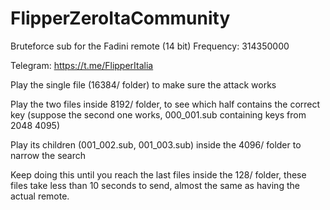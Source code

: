 # FlipperZeroItaCommunity

Bruteforce sub for the Fadini remote (14 bit)
Frequency: 314350000


Telegram: https://t.me/FlipperItalia


Play the single file (16384/ folder) to make sure the attack works

Play the two files inside 8192/ folder, to see which half contains the correct key (suppose the second one works, 000_001.sub containing keys from 2048 4095)

Play its children (001_002.sub, 001_003.sub) inside the 4096/ folder to narrow the search

Keep doing this until you reach the last files inside the 128/ folder, these files take less than 10 seconds to send, almost the same as having the actual remote.

